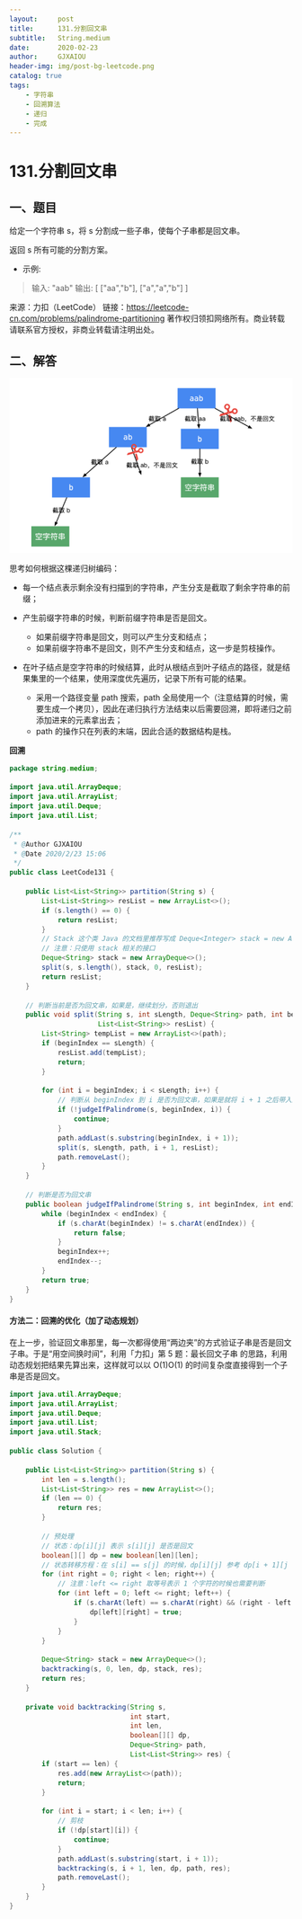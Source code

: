 ```yaml
---
layout:     post
title:      131.分割回文串
subtitle:   String.medium
date:       2020-02-23
author:     GJXAIOU
header-img: img/post-bg-leetcode.png
catalog: true
tags:
    - 字符串
	- 回溯算法
	- 递归
	- 完成
---
```




# 131.分割回文串

## 一、题目

给定一个字符串 s，将 s 分割成一些子串，使每个子串都是回文串。

返回 s 所有可能的分割方案。

- 示例:

> 输入: "aab"
> 输出:
> [
>   ["aa","b"],
>   ["a","a","b"]
> ]



来源：力扣（LeetCode）
链接：https://leetcode-cn.com/problems/palindrome-partitioning
著作权归领扣网络所有。商业转载请联系官方授权，非商业转载请注明出处。





## 二、解答

![image-20200223174743970](131.%E5%88%86%E5%89%B2%E5%9B%9E%E6%96%87%E4%B8%B2.resource/image-20200223174743970.png)

思考如何根据这棵递归树编码：

- 每一个结点表示剩余没有扫描到的字符串，产生分支是截取了剩余字符串的前缀；

- 产生前缀字符串的时候，判断前缀字符串是否是回文。
    - 如果前缀字符串是回文，则可以产生分支和结点；
    - 如果前缀字符串不是回文，则不产生分支和结点，这一步是剪枝操作。
- 在叶子结点是空字符串的时候结算，此时从根结点到叶子结点的路径，就是结果集里的一个结果，使用深度优先遍历，记录下所有可能的结果。
    - 采用一个路径变量 path 搜索，path 全局使用一个（注意结算的时候，需要生成一个拷贝），因此在递归执行方法结束以后需要回溯，即将递归之前添加进来的元素拿出去；
    - path 的操作只在列表的末端，因此合适的数据结构是栈。

**回溯**

```java
package string.medium;

import java.util.ArrayDeque;
import java.util.ArrayList;
import java.util.Deque;
import java.util.List;

/**
 * @Author GJXAIOU
 * @Date 2020/2/23 15:06
 */
public class LeetCode131 {

    public List<List<String>> partition(String s) {
        List<List<String>> resList = new ArrayList<>();
        if (s.length() == 0) {
            return resList;
        }
        // Stack 这个类 Java 的文档里推荐写成 Deque<Integer> stack = new ArrayDeque<Integer>();
        // 注意：只使用 stack 相关的接口
        Deque<String> stack = new ArrayDeque<>();
        split(s, s.length(), stack, 0, resList);
        return resList;
    }

    // 判断当前是否为回文串，如果是，继续划分，否则退出
    public void split(String s, int sLength, Deque<String> path, int beginIndex,
                      List<List<String>> resList) {
        List<String> tempList = new ArrayList<>(path);
        if (beginIndex == sLength) {
            resList.add(tempList);
            return;
        }

        for (int i = beginIndex; i < sLength; i++) {
            // 判断从 beginIndex 到 i 是否为回文串，如果是就将 i + 1 之后带入递归，如果不是就返回
            if (!judgeIfPalindrome(s, beginIndex, i)) {
                continue;
            }
            path.addLast(s.substring(beginIndex, i + 1));
            split(s, sLength, path, i + 1, resList);
            path.removeLast();
        }
    }

    // 判断是否为回文串
    public boolean judgeIfPalindrome(String s, int beginIndex, int endIndex) {
        while (beginIndex < endIndex) {
            if (s.charAt(beginIndex) != s.charAt(endIndex)) {
                return false;
            }
            beginIndex++;
            endIndex--;
        }
        return true;
    }
}
```



#### 方法二：回溯的优化（加了动态规划）

在上一步，验证回文串那里，每一次都得使用“两边夹”的方式验证子串是否是回文子串。于是“用空间换时间”，利用「力扣」第 5 题：最长回文子串 的思路，利用动态规划把结果先算出来，这样就可以以 O(1)O(1) 的时间复杂度直接得到一个子串是否是回文。

```java
import java.util.ArrayDeque;
import java.util.ArrayList;
import java.util.Deque;
import java.util.List;
import java.util.Stack;

public class Solution {

    public List<List<String>> partition(String s) {
        int len = s.length();
        List<List<String>> res = new ArrayList<>();
        if (len == 0) {
            return res;
        }

        // 预处理
        // 状态：dp[i][j] 表示 s[i][j] 是否是回文
        boolean[][] dp = new boolean[len][len];
        // 状态转移方程：在 s[i] == s[j] 的时候，dp[i][j] 参考 dp[i + 1][j - 1]
        for (int right = 0; right < len; right++) {
            // 注意：left <= right 取等号表示 1 个字符的时候也需要判断
            for (int left = 0; left <= right; left++) {
                if (s.charAt(left) == s.charAt(right) && (right - left <= 2 || dp[left + 1][right - 1])) {
                    dp[left][right] = true;
                }
            }
        }

        Deque<String> stack = new ArrayDeque<>();
        backtracking(s, 0, len, dp, stack, res);
        return res;
    }

    private void backtracking(String s,
                              int start,
                              int len,
                              boolean[][] dp,
                              Deque<String> path,
                              List<List<String>> res) {
        if (start == len) {
            res.add(new ArrayList<>(path));
            return;
        }

        for (int i = start; i < len; i++) {
            // 剪枝
            if (!dp[start][i]) {
                continue;
            }
            path.addLast(s.substring(start, i + 1));
            backtracking(s, i + 1, len, dp, path, res);
            path.removeLast();
        }
    }
}
```

